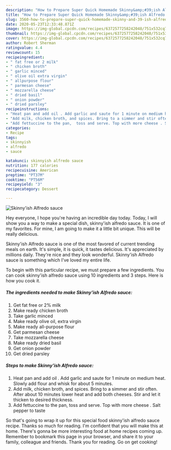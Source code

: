 ```yaml
---
description: "How to Prepare Super Quick Homemade Skinny&amp;#39;ish Alfredo sauce"
title: "How to Prepare Super Quick Homemade Skinny&amp;#39;ish Alfredo sauce"
slug: 3560-how-to-prepare-super-quick-homemade-skinny-and-39-ish-alfredo-sauce
date: 2020-05-23T12:33:48.871Z
image: https://img-global.cpcdn.com/recipes/6372577258242048/751x532cq70/skinnyish-alfredo-sauce-recipe-main-photo.jpg
thumbnail: https://img-global.cpcdn.com/recipes/6372577258242048/751x532cq70/skinnyish-alfredo-sauce-recipe-main-photo.jpg
cover: https://img-global.cpcdn.com/recipes/6372577258242048/751x532cq70/skinnyish-alfredo-sauce-recipe-main-photo.jpg
author: Robert Sherman
ratingvalue: 4.4
reviewcount: 15
recipeingredient:
- " fat free or 2 milk"
- " chicken broth"
- " garlic minced"
- " olive oil extra virgin"
- " allpurpose flour"
- " parmesan cheese"
- " mozzarella cheese"
- " dried basil"
- " onion powder"
- " dried parsley"
recipeinstructions:
- "Heat pan and add oil . Add garlic and saute for 1 minute on medium heat. Slowly add flour and whisk for about 5 minutes."
- "Add milk, chicken broth, and spices. Bring to a simmer and stir often. After about 10 minutes lower heat and add both cheeses. Stir and let it thicken to desired thickness."
- "Add fettuccine to the pan,  toss and serve. Top with more cheese . Salt pepper to taste"
categories:
- Recipe
tags:
- skinnyish
- alfredo
- sauce

katakunci: skinnyish alfredo sauce 
nutrition: 177 calories
recipecuisine: American
preptime: "PT37M"
cooktime: "PT56M"
recipeyield: "3"
recipecategory: Dessert

---
```



![Skinny&#39;ish Alfredo sauce](https://img-global.cpcdn.com/recipes/6372577258242048/751x532cq70/skinnyish-alfredo-sauce-recipe-main-photo.jpg)

Hey everyone, I hope you're having an incredible day today. Today, I will show you a way to make a special dish, skinny&#39;ish alfredo sauce. It is one of my favorites. For mine, I am going to make it a little bit unique. This will be really delicious.

Skinny&#39;ish Alfredo sauce is one of the most favored of current trending meals on earth. It's simple, it is quick, it tastes delicious. It's appreciated by millions daily. They're nice and they look wonderful. Skinny&#39;ish Alfredo sauce is something which I've loved my entire life.




To begin with this particular recipe, we must prepare a few ingredients. You can cook skinny&#39;ish alfredo sauce using 10 ingredients and 3 steps. Here is how you cook it.

<!--inarticleads1-->

##### The ingredients needed to make Skinny&#39;ish Alfredo sauce:

1. Get  fat free or 2% milk
1. Make ready  chicken broth
1. Take  garlic minced
1. Make ready  olive oil, extra virgin
1. Make ready  all-purpose flour
1. Get  parmesan cheese
1. Take  mozzarella cheese
1. Make ready  dried basil
1. Get  onion powder
1. Get  dried parsley




<!--inarticleads2-->

##### Steps to make Skinny&#39;ish Alfredo sauce:

1. Heat pan and add oil . Add garlic and saute for 1 minute on medium heat. Slowly add flour and whisk for about 5 minutes.
1. Add milk, chicken broth, and spices. Bring to a simmer and stir often. After about 10 minutes lower heat and add both cheeses. Stir and let it thicken to desired thickness.
1. Add fettuccine to the pan,  toss and serve. Top with more cheese . Salt pepper to taste




So that's going to wrap it up for this special food skinny&#39;ish alfredo sauce recipe. Thanks so much for reading. I'm confident that you will make this at home. There's gonna be more interesting food at home recipes coming up. Remember to bookmark this page in your browser, and share it to your family, colleague and friends. Thank you for reading. Go on get cooking!
